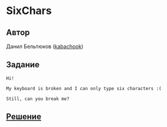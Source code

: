 ﻿# SixChars

## Автор
Данил Бельтюков ([kabachook](https://github.com/kabachook))

## Задание
```
Hi!

My keyboard is broken and I can only type six characters :(

Still, can you break me?
```

## [Решение](SOLUTION.md)
